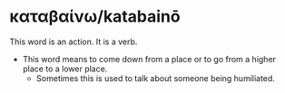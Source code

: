# καταβαίνω/katabainō
This word is an action. It is a verb.

* This word means to come down from a place or to go from a higher place to a lower place.
    * Sometimes this is used to talk about someone being humiliated.
